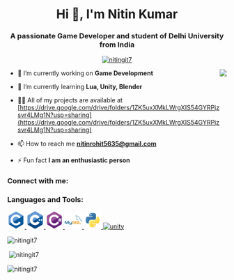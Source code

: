 <h1 align="center">Hi 👋, I'm Nitin Kumar</h1>
<h3 align="center">A passionate Game Developer and student of Delhi University from India</h3>

<p align="center"> <a href="https://github.com/ryo-ma/github-profile-trophy"><img src="https://github-profile-trophy.vercel.app/?username=nitingit7&theme=dracula" alt="nitingit7" /></a> </p>

<img align="right" height="200" src="https://media1.tenor.com/m/JSjR9nQGp50AAAAC/itachi-sharingan.gif"  />

- 🔭 I’m currently working on **Game Development**

- 🌱 I’m currently learning **Lua, Unity, Blender**

- 👨‍💻 All of my projects are available at [https://drive.google.com/drive/folders/1ZK5uxXMkLWrgXIS54GYRPjzsvr4LMg1N?usp=sharing](https://drive.google.com/drive/folders/1ZK5uxXMkLWrgXIS54GYRPjzsvr4LMg1N?usp=sharing)

- 📫 How to reach me **nitinrohit5635@gmail.com**

- ⚡ Fun fact **I am an enthusiastic person**

<h3 align="left">Connect with me:</h3>
<p align="left">
</p>

<h3 align="left">Languages and Tools:</h3>
<p align="left"> <a href="https://www.cprogramming.com/" target="_blank" rel="noreferrer"> <img src="https://raw.githubusercontent.com/devicons/devicon/master/icons/c/c-original.svg" alt="c" width="40" height="40"/> </a> <a href="https://www.w3schools.com/cpp/" target="_blank" rel="noreferrer"> <img src="https://raw.githubusercontent.com/devicons/devicon/master/icons/cplusplus/cplusplus-original.svg" alt="cplusplus" width="40" height="40"/> </a> <a href="https://www.w3schools.com/cs/" target="_blank" rel="noreferrer"> <img src="https://raw.githubusercontent.com/devicons/devicon/master/icons/csharp/csharp-original.svg" alt="csharp" width="40" height="40"/> </a> <a href="https://www.mysql.com/" target="_blank" rel="noreferrer"> <img src="https://raw.githubusercontent.com/devicons/devicon/master/icons/mysql/mysql-original-wordmark.svg" alt="mysql" width="40" height="40"/> </a> <a href="https://www.python.org" target="_blank" rel="noreferrer"> <img src="https://raw.githubusercontent.com/devicons/devicon/master/icons/python/python-original.svg" alt="python" width="40" height="40"/> </a> <a href="https://unity.com/" target="_blank" rel="noreferrer"> <img src="https://www.vectorlogo.zone/logos/unity3d/unity3d-icon.svg" alt="unity" width="40" height="40"/> </a> </p>

<p><img align="center" src="https://github-readme-stats.vercel.app/api/top-langs?username=nitingit7&show_icons=true&locale=en&layout=compact&theme=dracula" alt="nitingit7" /></p>

<p>&nbsp;<img align="center" src="https://github-readme-stats.vercel.app/api?username=nitingit7&show_icons=true&locale=en&theme=dracula" alt="nitingit7" /></p>

<p>
  <img align="center" src="https://streak-stats.demolab.com?user=nitingit7&theme=dark" alt="nitingit7" />
</p>



